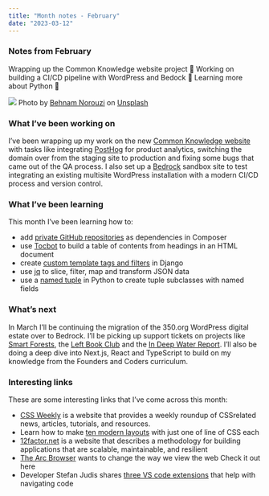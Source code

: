 ```yaml
---
title: "Month notes - February"
date: "2023-03-12"
---
```


### Notes from February 
Wrapping up the Common Knowledge website project 🎁 Working on building a CI/CD pipeline with WordPress and Bedock 🔧 Learning more about Python 🐍

![](https://images.unsplash.com/photo-1643446757604-c2b7c45c45dc?ixlib=rb-4.0.3&ixid=MnwxMjA3fDB8MHxwaG90by1wYWdlfHx8fGVufDB8fHx8&auto=format&fit=crop&w=928&q=80)
Photo by <a href="https://unsplash.com/@behy_studio?utm_source=unsplash&utm_medium=referral&utm_content=creditCopyText">Behnam Norouzi</a> on <a href="https://unsplash.com/photos/hDuNk0ubnAw?utm_source=unsplash&utm_medium=referral&utm_content=creditCopyText">Unsplash</a>
  

### What I’ve been working on
I’ve been wrapping up my work on the new [Common Knowledge website](https://commonknowledge.coop/) with tasks like integrating [PostHog](https://posthog.com/) for product analytics, switching the domain over from the staging site to production and fixing some bugs that came out of the QA process. I also set up a [Bedrock](https://roots.io/bedrock/) sandbox site to test integrating an existing multisite WordPress installation with a modern CI/CD process and version control. 

### What I’ve been learning
This month I’ve been learning how to:
- add [private GitHub repositories](https://kraftner.com/en/blog/handling-authentication-with-composer-and-private-github-repositories/) as dependencies in Composer
- use [Tocbot](https://github.com/tscanlin/tocbot) to build a table of contents from headings in an HTML document
- create [custom template tags and filters](https://docs.djangoproject.com/en/4.1/howto/custom-template-tags/) in Django
- use [jq](https://stedolan.github.io/jq/) to slice, filter, map and transform JSON data 
- use a [named tuple](https://realpython.com/python-namedtuple/) in Python to create tuple subclasses with named fields

### What’s next
In March I’ll be continuing the migration of the 350.org WordPress digital estate over to Bedrock. I’ll be picking up support tickets on projects like [Smart Forests](https://atlas.smartforests.net/en-gb/), the [Left Book Club](https://leftbookclub.com/) and the [In Deep Water Report](https://in-deep-water.vercel.app/). I’ll also be doing a deep dive into Next.js, React and TypeScript to build on my knowledge from the Founders and Coders curriculum. 

### Interesting links
These are some interesting links that I’ve come across this month: 
- [CSS Weekly](https://css-weekly.com/) is a website that provides a weekly roundup of CSSrelated news, articles, tutorials, and resources. 
- Learn how to make [ten modern layouts](https://web.dev/one-line-layouts/) with just one of line of CSS each 
- [12factor.net](https://12factor.net/) is a website that describes a methodology for building applications that are scalable, maintainable, and resilient 
- [The Arc Browser](https://arc.net/) wants to change the way we view the web Check it out here 
- Developer Stefan Judis shares [three VS code extensions](https://www.stefanjudis.com/blog/vs-code-extensions-to-ease-navigating-code/) that help with navigating code





